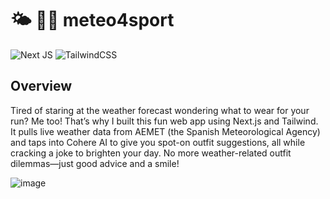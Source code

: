 # 🌤️ 🏃🏽 meteo4sport
![Next JS](https://img.shields.io/badge/Next-black?style=flat-square&logo=next.js&logoColor=white)
![TailwindCSS](https://img.shields.io/badge/tailwindcss-%2338B2AC.svg?style=flat-square&logo=tailwind-css&logoColor=white)

## Overview
Tired of staring at the weather forecast wondering what to wear for your run? Me too! That’s why I built this fun web app using Next.js and Tailwind. It pulls live weather data from AEMET (the Spanish Meteorological Agency) and taps into Cohere AI to give you spot-on outfit suggestions, all while cracking a joke to brighten your day. No more weather-related outfit dilemmas—just good advice and a smile!

![image](https://github.com/user-attachments/assets/9250eb53-0ba7-4beb-98a4-29ff57af186e)
